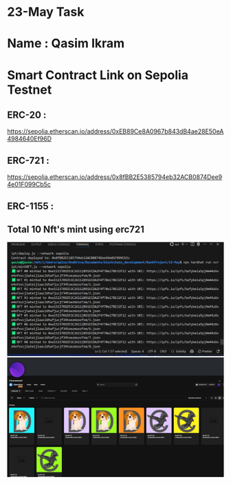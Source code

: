 # 23-May Task

# Name : Qasim Ikram

# Smart Contract Link on Sepolia Testnet

## ERC-20 :

https://sepolia.etherscan.io/address/0xEB89Ce8A0967b843dB4ae28E50eA4984640Ef96D

## ERC-721 :

https://sepolia.etherscan.io/address/0x8fBB2E5385794eb32ACB0874Dee94e01F099Cb5c

## ERC-1155 :

## Total 10 Nft's mint using erc721

![Mint](images/image.png)
![Opensea](images/openseatestnetNfts.jpeg)

